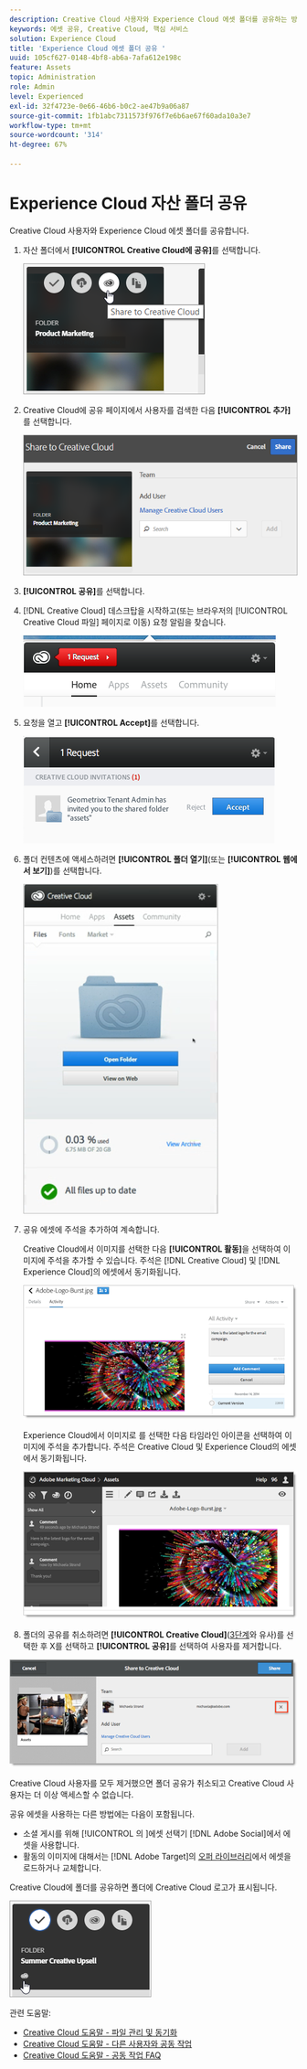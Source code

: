 ```yaml
---
description: Creative Cloud 사용자와 Experience Cloud 에셋 폴더를 공유하는 방법
keywords: 에셋 공유, Creative Cloud, 핵심 서비스
solution: Experience Cloud
title: 'Experience Cloud 에셋 폴더 공유 '
uuid: 105cf627-0148-4bf8-ab6a-7afa612e198c
feature: Assets
topic: Administration
role: Admin
level: Experienced
exl-id: 32f4723e-0e66-46b6-b0c2-ae47b9a06a87
source-git-commit: 1fb1abc7311573f976f7e6b6ae67f60ada10a3e7
workflow-type: tm+mt
source-wordcount: '314'
ht-degree: 67%

---
```


# Experience Cloud 자산 폴더 공유

Creative Cloud 사용자와 Experience Cloud 에셋 폴더를 공유합니다.

1. 자산 폴더에서 **[!UICONTROL Creative Cloud에 공유]**&#x200B;를 선택합니다.

   ![단계 결과](assets/asset-share-cc.png)
1. Creative Cloud에 공유 페이지에서 사용자를 검색한 다음 **[!UICONTROL 추가]**&#x200B;를 선택합니다.

   ![](assets/asset-share-cc-page.png)

1. **[!UICONTROL 공유]**&#x200B;를 선택합니다.
1. [!DNL Creative Cloud] 데스크탑을 시작하고(또는 브라우저의 [!UICONTROL Creative Cloud 파일] 페이지로 이동) 요청 알림을 찾습니다.

   ![](assets/cc_share_request.png)
1. 요청을 열고 **[!UICONTROL Accept]**&#x200B;를 선택합니다.

   ![단계 결과](assets/cc_share_accept.png)
1. 폴더 컨텐츠에 액세스하려면 **[!UICONTROL 폴더 열기]**(또는 **[!UICONTROL 웹에서 보기]**)를 선택합니다.

   ![단계 결과](assets/creative_cloud_open_folder.png)
1. 공유 에셋에 주석을 추가하여 계속합니다.

   Creative Cloud에서 이미지를 선택한 다음 **[!UICONTROL 활동]**&#x200B;을 선택하여 이미지에 주석을 추가할 수 있습니다. 주석은 [!DNL Creative Cloud] 및 [!DNL Experience Cloud]의 에셋에서 동기화됩니다.

   ![](assets/asset_comment_cc.png)

   Experience Cloud에서 이미지로 를 선택한 다음 타임라인 아이콘을 선택하여 이미지에 주석을 추가합니다. 주석은 Creative Cloud 및 Experience Cloud의 에셋에서 동기화됩니다.

   ![](assets/asset_comment_mac.png)

1. 폴더의 공유를 취소하려면 **[!UICONTROL Creative Cloud]**([3단계](t-share-creative-cloud.md#step_BA17CFA185284641A9B878BA29551996)와 유사)를 선택한 후 X를 선택하고 **[!UICONTROL 공유]**&#x200B;를 선택하여 사용자를 제거합니다.

![](assets/asset_remove_user.png)

Creative Cloud 사용자를 모두 제거했으면 폴더 공유가 취소되고 Creative Cloud 사용자는 더 이상 액세스할 수 없습니다.

공유 에셋을 사용하는 다른 방법에는 다음이 포함됩니다.

* 소셜 게시를 위해 [!UICONTROL 의 ]에셋 선택기 [!DNL Adobe Social]에서 에셋을 사용합니다.
* 활동의 이미지에 대해서는 [!DNL Adobe Target]의 [오퍼 라이브러리](https://experienceleague.adobe.com/docs/target/using/experiences/offers/manage-content.html?lang=ko-KR)에서 에셋을 로드하거나 교체합니다.

Creative Cloud에 폴더를 공유하면 폴더에 Creative Cloud 로고가 표시됩니다.

![](assets/asset-cc-logo.png)

관련 도움말:

* [Creative Cloud 도움말 - 파일 관리 및 동기화](https://helpx.adobe.com/kr/creative-cloud/help/sync-creative-cloud-files.html)
* [Creative Cloud 도움말 - 다른 사용자와 공동 작업](https://helpx.adobe.com/kr/creative-cloud/help/collaboration.html)
* [Creative Cloud 도움말 - 공동 작업 FAQ](https://helpx.adobe.com/kr/creative-cloud/help/collaboration-faq.html)

